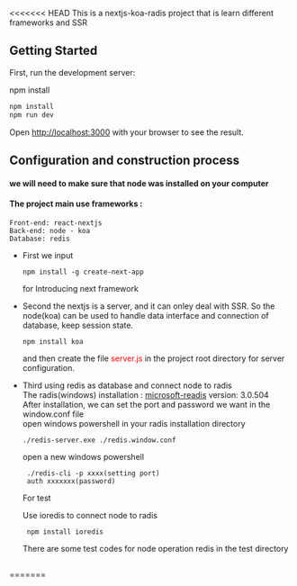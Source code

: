 <<<<<<< HEAD
This is a nextjs-koa-radis project that is learn different frameworks and  SSR

## Getting Started

First, run the development server:

npm install


```bash
npm install
npm run dev
```

Open [http://localhost:3000](http://localhost:3000) with your browser to see the result.

## Configuration and construction process
#### we will need to make sure that node was installed on your computer

#### The project main use frameworks :   
    Front-end: react-nextjs  
    Back-end: node - koa  
    Database: redis  

- First we input  
    ```
    npm install -g create-next-app   
    ```  

  
    for Introducing next framework  

- Second the nextjs is a server, and it can onley deal with SSR. So the node(koa) can be used to handle data interface and connection of database, keep session state.   
    ```
    npm install koa   
    ```
  
    and then create the file <span style="color:red;">server.js</span> in the project root directory for server configuration.

- Third using redis as database and connect node to radis  
    The radis(windows) installation : [microsoft-readis](https://github.com/microsoftarchive/redis/releases) version: 3.0.504  
    After installation, we can set the port and password we want in the window.conf file  
    open windows powershell in your radis installation directory     

    ```
    ./redis-server.exe ./redis.window.conf
    ```



    open a new windows powershell   

    ```
     ./redis-cli -p xxxx(setting port)
     auth xxxxxxx(password)
    ```  
    For test  

    Use ioredis to connect node to radis  
    ```
     npm install ioredis
    ```

    There are some test codes for node operation redis in the test directory  

## 

=======

